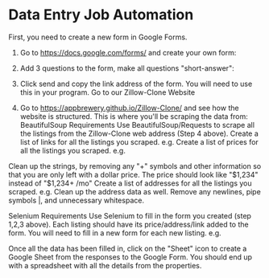 # Data Entry Job Automation
 First, you need to create a new form in Google Forms.

1. Go to https://docs.google.com/forms/ and create your own form:


2. Add 3 questions to the form, make all questions "short-answer":
3. Click send and copy the link address of the form. You will need to use this in your program.
Go to our Zillow-Clone Website
4. Go to https://appbrewery.github.io/Zillow-Clone/ and see how the website is structured. This is where you'll be scraping the data from:
BeautifulSoup Requirements
Use BeautifulSoup/Requests to scrape all the listings from the Zillow-Clone web address (Step 4 above).
Create a list of links for all the listings you scraped. e.g.
Create a list of prices for all the listings you scraped. e.g.

Clean up the strings, by removing any "+" symbols and other information so that you are only left with a dollar price. The price should look like "$1,234" instead of "$1,234+ /mo"
Create a list of addresses for all the listings you scraped. e.g.
Clean up the address data as well. Remove any newlines, pipe symbols |, and unnecessary whitespace.

Selenium Requirements
Use Selenium to fill in the form you created (step 1,2,3 above). Each listing should have its price/address/link added to the form. You will need to fill in a new form for each new listing. e.g.

Once all the data has been filled in, click on the "Sheet" icon to create a Google Sheet from the responses to the Google Form. You should end up with a spreadsheet with all the details from the properties.
